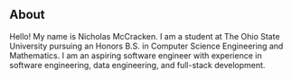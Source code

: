 ## About
Hello! My name is Nicholas McCracken. I am a student at The Ohio State University pursuing an Honors B.S. in Computer Science Engineering and Mathematics. I am an aspiring software engineer with experience in software engineering, data engineering, and full-stack development.
